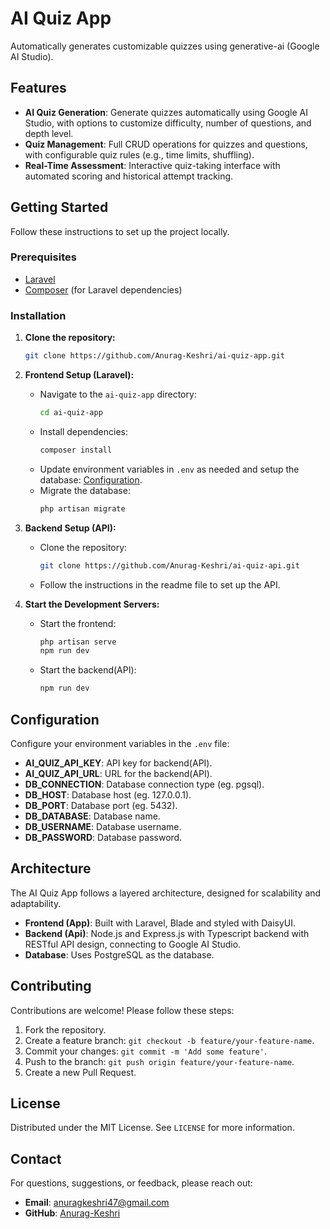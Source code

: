 # AI Quiz App

Automatically generates customizable quizzes using generative-ai (Google AI Studio).

## Features

- **AI Quiz Generation**: Generate quizzes automatically using Google AI Studio, with options to customize difficulty, number of questions, and depth level.
- **Quiz Management**: Full CRUD operations for quizzes and questions, with configurable quiz rules (e.g., time limits, shuffling).
- **Real-Time Assessment**: Interactive quiz-taking interface with automated scoring and historical attempt tracking.

## Getting Started

Follow these instructions to set up the project locally.

### Prerequisites

- [Laravel](https://laravel.com/docs/installation)
- [Composer](https://getcomposer.org/) (for Laravel dependencies)

### Installation

1. **Clone the repository:**
   ```bash
   git clone https://github.com/Anurag-Keshri/ai-quiz-app.git
   ```

2. **Frontend Setup (Laravel):**
   - Navigate to the `ai-quiz-app` directory:
     ```bash
     cd ai-quiz-app
     ```
   - Install dependencies:
     ```bash
     composer install
     ```
   - Update environment variables in `.env` as needed and setup the database: [Configuration](#configuration).
   - Migrate the database:
     ```bash
     php artisan migrate
     ```

3. **Backend Setup (API):**
	- Clone the repository:
	  ```bash
	  git clone https://github.com/Anurag-Keshri/ai-quiz-api.git
	  ```
	- Follow the instructions in the readme file to set up the API.

4. **Start the Development Servers:**
   - Start the frontend:
     ```bash
     php artisan serve
	 npm run dev
     ```
   - Start the backend(API):
     ```bash
     npm run dev
     ```

## Configuration

Configure your environment variables in the `.env` file:
- **AI_QUIZ_API_KEY**: API key for backend(API).
- **AI_QUIZ_API_URL**: URL for the backend(API).
- **DB_CONNECTION**: Database connection type (eg. pgsql).
- **DB_HOST**: Database host (eg. 127.0.0.1).
- **DB_PORT**: Database port (eg. 5432).
- **DB_DATABASE**: Database name.
- **DB_USERNAME**: Database username.
- **DB_PASSWORD**: Database password.

## Architecture

The AI Quiz App follows a layered architecture, designed for scalability and adaptability.

- **Frontend (App)**: Built with Laravel, Blade and styled with DaisyUI.
- **Backend (Api)**: Node.js and Express.js with Typescript backend with RESTful API design, connecting to Google AI Studio.
- **Database**: Uses PostgreSQL as the database.

## Contributing

Contributions are welcome! Please follow these steps:
1. Fork the repository.
2. Create a feature branch: `git checkout -b feature/your-feature-name`.
3. Commit your changes: `git commit -m 'Add some feature'`.
4. Push to the branch: `git push origin feature/your-feature-name`.
5. Create a new Pull Request.

## License

Distributed under the MIT License. See `LICENSE` for more information.

## Contact

For questions, suggestions, or feedback, please reach out:
- **Email**: anuragkeshri47@gmail.com	
- **GitHub**: [Anurag-Keshri](https://github.com/Anurag-Keshri)
